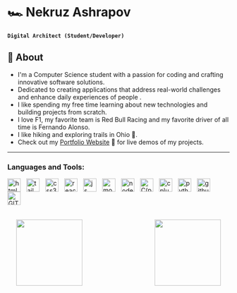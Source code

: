 # 🏎️ Nekruz Ashrapov

**`Digital Architect (Student/Developer)`**

## 🧐 About 
* I'm a Computer Science student with a passion for coding and crafting innovative software solutions.
* Dedicated to creating applications that address real-world challenges and enhance daily experiences of people .
* I like spending my free time learning about new technologies and building projects from scratch.
* I love F1, my favorite team is Red Bull Racing and my favorite driver of all time is Fernando Alonso.
* I like hiking and exploring trails in Ohio 🌿.
* Check out my <a target="_blank" href="https://nashrapov.com/">Portfolio Website</a> 💼 for live demos of my projects.
---
### Languages and Tools:
<img align="left" alt = "html5" width = "30px" style = "padding-right:10px" src="https://cdn.jsdelivr.net/gh/devicons/devicon/icons/html5/html5-plain.svg" />
<img align="left" alt = "tailwind" width = "30px" style = "padding-right:10px" src="https://cdn.jsdelivr.net/gh/devicons/devicon/icons/tailwindcss/tailwindcss-plain.svg" />
<img align="left" alt = "css3" width = "30px" style = "padding-right:10px" src="https://cdn.jsdelivr.net/gh/devicons/devicon/icons/css3/css3-original.svg" />
<img align="left" alt = "react" width = "30px" style = "padding-right:10px" src="https://cdn.jsdelivr.net/gh/devicons/devicon/icons/react/react-original.svg" />
<img align="left" alt = "js" width = "30px" style = "padding-right:10px" src="https://cdn.jsdelivr.net/gh/devicons/devicon/icons/javascript/javascript-original.svg" />        
<img align="left" alt = "mongo" width = "30px" style = "padding-right:10px" src="https://cdn.jsdelivr.net/gh/devicons/devicon/icons/mongodb/mongodb-plain.svg" />
<img align="left" alt = "node" width = "30px" style = "padding-right:10px" src="https://cdn.jsdelivr.net/gh/devicons/devicon/icons/nodejs/nodejs-original.svg" />
<img align="left" alt = "C(programming language)" width = "30px" style = "padding-right:10px" src="https://cdn.jsdelivr.net/gh/devicons/devicon/icons/c/c-original.svg" />   
<img align="left" alt = "cplusplus" width = "30px" style = "padding-right:10px" src="https://cdn.jsdelivr.net/gh/devicons/devicon/icons/cplusplus/cplusplus-plain.svg" />
<img align="left" alt = "python" width = "30px" style = "padding-right:10px" src="https://cdn.jsdelivr.net/gh/devicons/devicon/icons/python/python-original.svg" />
<img align="left" alt = "github" width = "30px" style = "padding-right:10px" src="https://cdn.jsdelivr.net/gh/devicons/devicon/icons/github/github-original.svg" />
<img align="left" alt = "GIT" width = "30px" style = "padding-right:10px" src="https://cdn.jsdelivr.net/gh/devicons/devicon/icons/git/git-original.svg" />
          
</br>

#

<br>

<p align="center" style="display: flex; justify-content: space-between; margin: 20px;">
  <img height="150em" src="https://github-readme-stats.vercel.app/api?username=nekruzash&show_icons=true&locale=en&theme=gruvbox&rank_icon=github" align="center"/>
  &nbsp;&nbsp;&nbsp;&nbsp;&nbsp;&nbsp;&nbsp;&nbsp;&nbsp;&nbsp;&nbsp;&nbsp;&nbsp;&nbsp;&nbsp;&nbsp;&nbsp;&nbsp;&nbsp;&nbsp;
  <img height="150em" src="https://github-readme-stats.vercel.app/api/top-langs/?username=nekruzash&theme=gruvbox&layout=compact" align="center"/>
</p>


          



          

          
          
          
          
  
          


